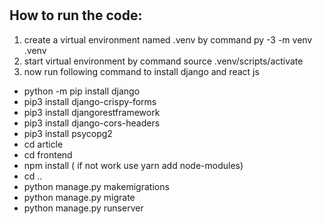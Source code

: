 # 
## How to run the code:
1. create a virtual environment named .venv by command py -3 -m venv .venv
2. start virtual environment by command source .venv/scripts/activate
3. now run following command to install django and react js
 - python -m pip install django 
 - pip3 install django-crispy-forms
 - pip3 install djangorestframework
 - pip3 install django-cors-headers
 - pip3 install psycopg2
 - cd article
 - cd frontend
 - npm install ( if not work use yarn add node-modules)
 - cd ..
 - python manage.py makemigrations
 - python manage.py migrate
 - python manage.py runserver
